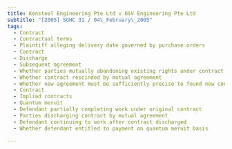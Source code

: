 ```yaml
---
title: Kensteel Engineering Pte Ltd v OSV Engineering Pte Ltd
subtitle: "[2005] SGHC 31 / 04\_February\_2005"
tags:
  - Contract
  - Contractual terms
  - Plaintiff alleging delivery date governed by purchase orders
  - Contract
  - Discharge
  - Subsequent agreement
  - Whether parties mutually abandoning existing rights under contract
  - Whether contract rescinded by mutual agreement
  - Whether new agreement must be sufficiently precise to found new contract
  - Contract
  - Implied contracts
  - Quantum meruit
  - Defendant partially completing work under original contract
  - Parties discharging contract by mutual agreement
  - Defendant continuing to work after contract discharged
  - Whether defendant entitled to payment on quantum meruit basis

---
```



